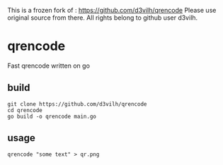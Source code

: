 This is a frozen fork of : https://github.com/d3vilh/qrencode
Please use original source from there.
All rights belong to github user d3vilh.

# qrencode
Fast qrencode written on go

## build

```shell
git clone https://github.com/d3vilh/qrencode
cd qrencode
go build -o qrencode main.go
```

## usage

```shell
qrencode "some text" > qr.png
```